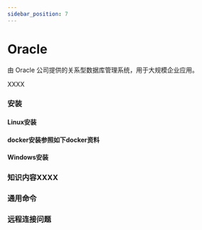 ```yaml
---
sidebar_position: 7
---
```


# Oracle
由 Oracle 公司提供的关系型数据库管理系统，用于大规模企业应用。

XXXX

### 安装

#### Linux安装

#### docker安装参照如下docker资料

#### Windows安装

### 知识内容XXXX

### 通用命令

### 远程连接问题
